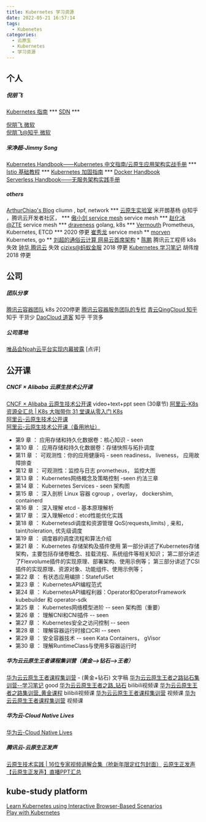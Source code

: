 ```yaml
---
title: Kubernetes 学习资源
date: 2022-05-21 16:57:14
tags:
  - Kubenetes
categories: 
  - 云原生
  - Kubernetes 
  - 学习资源
---
```


<p></p>
<!-- more -->

## 个人
##### 倪朋飞
[Kubernetes 指南](https://feisky.xyz/kubernetes-handbook/)   ***
[SDN](https://sdn.feisky.xyz/) ***

[倪朋飞 微软](https://feisky.xyz/)  
[倪朋飞@知乎 微软](https://www.zhihu.com/people/feisky/posts)  

##### 宋净超-Jimmy Song
[Kubernetes Handbook——Kubernetes 中文指南/云原生应用架构实战手册](https://jimmysong.io/kubernetes-handbook/)    ***  
[Istio 基础教程](https://jimmysong.io/docs/istio-handbook/)     ***
[Kubernetes 加固指南](https://jimmysong.io/docs/kubernetes-hardening-guidance/)    *** 
[Docker Handbook](https://jimmysong.io/docker-handbook/)  
[Serverless Handbook——无服务架构实践手册](https://jimmysong.io/serverless-handbook/)  

##### others
[ArthurChiao's Blog](http://arthurchiao.art/categories/) cliumn , bpf, network  ***
[云原生实验室](https://icloudnative.io)   米开朗基杨 @知乎 ，腾讯云开发者社区， ***
[傲小剑  service mesh](https://skyao.io/#posts)  service mesh ***
[赵化冰@ZTE](https://zhaohuabing.com/)  service mesh ***
[draveness](https://draveness.me/)   golang, k8s  ***
[Vermouth](http://www.xuyasong.com/?page_id=1827) Prometheus, Kubernetes, ETCD *** 2020 停更
[崔秀龙](https://blog.fleeto.us/) service mesh **
[morven](https://morven.life/) Kubernetes, go **
[刘超的通俗云计算  网易云首席架构](https://www.cnblogs.com/popsuper1982/) *
[陈鹏](https://imroc.io/) 腾讯云工程师 k8s  失效
[钟华 腾讯云](https://imfox.io/)  失效
[cizixs@蚂蚁金服](https://cizixs.com/)  2018 停更
[Kubernetes 学习笔记](https://www.huweihuang.com/kubernetes-notes/) 胡伟煌  2018 停更

## 公司
##### 团队分享
[腾讯云容器团队](https://tencentcloudcontainerteam.github.io/)  k8s  2020停更
[腾讯云容器服务团队的专栏](https://cloud.tencent.com/developer/column/1075/tag-0)
[青云QingCloud 知乎](https://zhuanlan.zhihu.com/qingcloud)  知乎 干货少
[DaoCloud 道客](https://www.zhihu.com/org/daocloud-3)  知乎 干货多

##### 公司落地
[唯品会Noah云平台实现内幕披露](https://mp.weixin.qq.com/s/hV8oT13J4DFtpe7JsxSONA)
[点评]

## 公开课
##### CNCF × Alibaba 云原生技术公开课  
[CNCF × Alibaba 云原生技术公开课](https://edu.aliyun.com/course/1651)  video+text+ppt  seen (30章节)
[阿里云-K8s 资源全汇总 | K8s 大咖带你 31 堂课从零入门 K8s](https://developer.aliyun.com/article/765059?utm_content=g_1000142140)   
[阿里云-云原生技术公开课](https://edu.aliyun.com/roadmap/cloudnative?spm=a2c6h.12873581.1367615.1.e9cf115eVcBAsC)    
[阿里云-云原生技术公开课（备用地址）](https://edu.aliyun.com/course/1651/lesson/list?spm=a2c6h.12873581.1367615.2.e9cf115eVcBAsC)  

+ 第9 章 ： 应用存储和持久化数据卷：核心知识 - seen
+ 第10 章 ： 应用存储和持久化数据卷：存储快照与拓扑调度 
+ 第11 章 ： 可观测性：你的应用健康吗 - seen
readiness， liveness， 应用故障排查
+ 第12 章 ： 可观测性：监控与日志 
prometheus， 监控大图
+ 第13 章 ： Kubernetes网络概念及策略控制 -seen
  约法三章
+ 第14 章 ： Kubernetes Services - seen
  架构图
+ 第15 章 ： 深入剖析 Linux 容器
   cgroup ，overlay， dockershim, containerd
+ 第16 章 ： 深入理解 etcd - 基本原理解析 
+ 第17 章 ： 深入理解etcd：etcd性能优化实践 
+ 第18 章 ： Kubernetesdi调度和资源管理 
  QoS(requests,limits) , 亲和， taint/toleration, 优先级调度
+ 第19 章 ： 调度器的调度流程和算法介绍 
+ 第21 章 ： Kubernetes 存储架构及插件使用 
    第一部分讲述了Kubernetes存储架构，主要包括存储卷概念、挂载流程、系统组件等相关知识；
    第二部分讲述了Flexvolume插件的实现原理、部署架构、使用示例等；
    第三部分讲述了CSI插件的实现原理、资源对象、功能组件、使用示例等；
+ 第22 章 ： 有状态应用编排：StatefulSet 
+ 第23 章 ： KubernetesAPI编程范式 
+ 第24 章 ： KubernetesAPI编程利器：Operator和OperatorFramework 
  kubebuilder 和 operator-sdk
+ 第25 章 ： Kubernetes网络模型进阶 -- seen
  架构图（重要）
+ 第26 章 ： 理解CNI和CNI插件 -- seen
+ 第27 章 ： Kubernetes安全之访问控制 -- seen
+ 第28 章 ： 理解容器运行时接口CRI -- seen 
+ 第29 章 ： 安全容器技术 -- seen
  Kata Containers， gVisor
+ 第30 章 ： 理解RuntimeClass与使用多容器运行时 

##### 华为云云原生王者课程集训营（黄金-->钻石-->王者）
[华为云云原生王者课程集训营](https://mp.weixin.qq.com/mp/appmsgalbum?__biz=MzIzNzU5NTYzMA==&action=getalbum&album_id=2082025559781376005&scene=173&from_msgid=2247494514&from_itemidx=1&count=3&nolastread=1#wechat_redirect) - (黄金+钻石)  文字稿 
[华为云云原生王者之路钻石集训营--学习笔记](https://zhuanlan.zhihu.com/p/400092006) good
[华为云云原生王者之路_钻石](https://www.bilibili.com/video/BV1ZR4y1E7rb/?spm_id_from=333.788.recommend_more_video.2) bilibili视频课
[华为云云原生王者之路集训营_黄金课程](https://www.bilibili.com/video/BV1Qr4y1278d/?spm_id_from=333.788.recommend_more_video.5) bilibili视频课
[华为云云原生王者课程集训营](https://edu.huaweicloud.com/activity/Cloud-native3.html?utm_source=hwynewbanner&utm_medium=sm-huaweiyun&utm_campaign=edu&utm_content=activity&utm_term=2)  视频课
[华为云云原生王者课程集训营](https://education.huaweicloud.com/programs/63384278-52ab-42e9-8e67-5dff5a9f37fd/about?utm_source=zhihu&utm_medium=bbs-ex&utm_campaign=edu&utm_content=courses&utm_term=16) 视频课

##### 华为云-Cloud Native Lives
[华为云-Cloud Native Lives](https://bbs.huaweicloud.com/webinar/100009)  

##### 腾讯云-云原生正发声
[云原生技术实践 | 16位专家视频讲解合集（抢新年限定红包封面）](https://mp.weixin.qq.com/s/7RoYOX9PBp79bwsLmTiOsQ)
[云原生正发声](https://cloud.tencent.com/developer/special/cloudnative)
[【云原生正发声】直播PPT汇总](https://docs.qq.com/doc/DRmtFZkFNRlpqeVdR)


## kube-study platform
[Learn Kubernetes using Interactive Browser-Based Scenarios](https://www.katacoda.com/courses/kubernetes)   
[Play with Kubernetes](https://labs.play-with-k8s.com/)   







